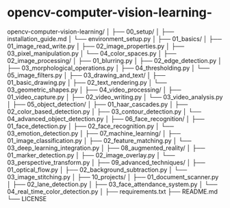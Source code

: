 # opencv-computer-vision-learning-

opencv-computer-vision-learning/
│
├── 00_setup/
│   ├── installation_guide.md
│   └── environment_setup.py
│
├── 01_basics/
│   ├── 01_image_read_write.py
│   ├── 02_image_properties.py
│   ├── 03_pixel_manipulation.py
│   └── 04_color_spaces.py
│
├── 02_image_processing/
│   ├── 01_blurring.py
│   ├── 02_edge_detection.py
│   ├── 03_morphological_operations.py
│   ├── 04_thresholding.py
│   └── 05_image_filters.py
│
├── 03_drawing_and_text/
│   ├── 01_basic_drawing.py
│   ├── 02_text_rendering.py
│   └── 03_geometric_shapes.py
│
├── 04_video_processing/
│   ├── 01_video_capture.py
│   ├── 02_video_writing.py
│   └── 03_video_analysis.py
│
├── 05_object_detection/
│   ├── 01_haar_cascades.py
│   ├── 02_color_based_detection.py
│   ├── 03_contour_detection.py
│   └── 04_advanced_object_detection.py
│
├── 06_face_recognition/
│   ├── 01_face_detection.py
│   ├── 02_face_recognition.py
│   └── 03_emotion_detection.py
│
├── 07_machine_learning/
│   ├── 01_image_classification.py
│   ├── 02_feature_matching.py
│   └── 03_deep_learning_integration.py
│
├── 08_augmented_reality/
│   ├── 01_marker_detection.py
│   ├── 02_image_overlay.py
│   └── 03_perspective_transform.py
│
├── 09_advanced_techniques/
│   ├── 01_optical_flow.py
│   ├── 02_background_subtraction.py
│   └── 03_image_stitching.py
│
├── 10_projects/
│   ├── 01_document_scanner.py
│   ├── 02_lane_detection.py
│   ├── 03_face_attendance_system.py
│   └── 04_real_time_color_detection.py
│
├── requirements.txt
├── README.md
└── LICENSE

